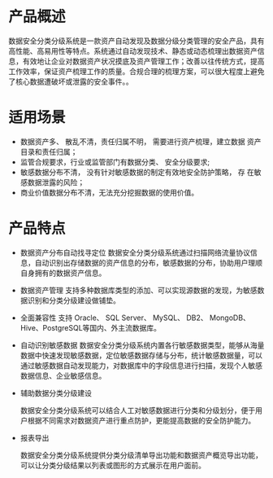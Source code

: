 

# 产品概述

数据安全分类分级系统是一款资产自动发现及数据分级分类管理的安全产品，具有高性能、高易用性等特点。系统通过自动发现技术、静态或动态梳理出数据资产信息，有效地让企业对数据资产状况摸底及资产管理工作；改善以往传统方式，提高工作效率，保证资产梳理工作的质量。合规合理的梳理方案，可以很大程度上避免了核心数据遭破坏或泄露的安全事件。。

# 适用场景

* 数据资产多、 散乱不清，责任归属不明， 需要进行资产梳理，建立数据
  资产目录和责任归属；
*  监管合规要求，行业或监管部门有数据分类、 安全分级要求;
*  敏感数据分布不清， 没有针对敏感数据的制定有效地安全防护策略， 存
  在敏感数据泄露的风险；
* 商业价值数据分布不清，无法充分挖掘数据的使用价值。  

# 产品特点

* 数据资产分布自动找寻定位
  数据安全分类分级系统通过扫描网络流量协议信息，自动识别出存储数据的资产信息的分布，敏感数据的分布，协助用户理顺自身拥有的数据资产信息。

* 数据资产管理
  支持多种数据库类型的添加、可以实现源数据的发现，为敏感数据识别和分类分级建设做铺垫。

* 全面兼容性
  支持 Oracle、 SQL Server、 MySQL、 DB2、 MongoDB、 Hive、PostgreSQL等国内、外主流数据库。

* 自动识别敏感数据
  数据安全分类分级系统内置各行敏感数据类型，能够从海量数据中快速发现敏感数据，定位敏感数据存储与分布，统计敏感数据量，可以通过敏感数据自动发现能力，对数据库中的字段信息进行扫描，发现个人敏感数据信息、企业敏感信息。

* 辅助数据分类分级建设

  数据安全分类分级系统可以结合人工对敏感数据进行分类和分级划分，便于用户根据不同需求对数据资产进行重点防护，更能提高数据的安全防护能力。
  
* 报表导出

  数据安全分类分级系统提供分类分级清单导出功能和数据资产概览导出功能，可以让分类分级结果以列表或图形的方式展示在用户面前。  
  
  

